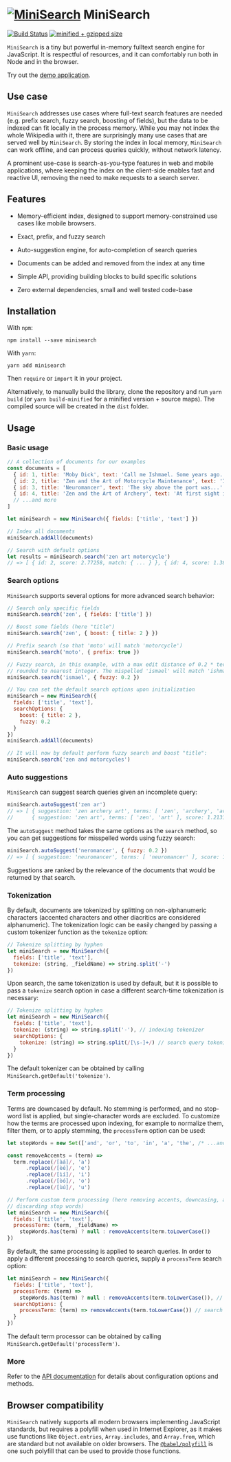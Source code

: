 # [![MiniSearch](https://lucaong.github.io/minisearch/MiniSearch.svg)](https://lucaong.github.io/minisearch/) MiniSearch

[![Build Status](https://travis-ci.org/lucaong/minisearch.svg?branch=master)](https://travis-ci.org/lucaong/minisearch)
[![minified + gzipped size](https://badgen.net/bundlephobia/minzip/minisearch)](https://bundlephobia.com/result?p=minisearch)

`MiniSearch` is a tiny but powerful in-memory fulltext search engine for
JavaScript. It is respectful of resources, and it can comfortably run both in
Node and in the browser.

Try out the [demo application](https://lucaong.github.io/minisearch/examples/).


## Use case

`MiniSearch` addresses use cases where full-text search features are needed
(e.g. prefix search, fuzzy search, boosting of fields), but the data to be
indexed can fit locally in the process memory. While you may not index the whole
Wikipedia with it, there are surprisingly many use cases that are served well by
`MiniSearch`. By storing the index in local memory, `MiniSearch` can work
offline, and can process queries quickly, without network latency.

A prominent use-case is search-as-you-type features in web and mobile
applications, where keeping the index on the client-side enables fast and
reactive UI, removing the need to make requests to a search server.


## Features

  * Memory-efficient index, designed to support memory-constrained use cases
    like mobile browsers.

  * Exact, prefix, and fuzzy search

  * Auto-suggestion engine, for auto-completion of search queries

  * Documents can be added and removed from the index at any time

  * Simple API, providing building blocks to build specific solutions

  * Zero external dependencies, small and well tested code-base


## Installation

With `npm`:

```
npm install --save minisearch
```

With `yarn`:

```
yarn add minisearch
```

Then `require` or `import` it in your project.

Alternatively, to manually build the library, clone the repository and run `yarn
build` (or `yarn build-minified` for a minified version + source maps). The
compiled source will be created in the `dist` folder.


## Usage

### Basic usage

```javascript
// A collection of documents for our examples
const documents = [
  { id: 1, title: 'Moby Dick', text: 'Call me Ishmael. Some years ago...' },
  { id: 2, title: 'Zen and the Art of Motorcycle Maintenance', text: 'I can see by my watch...' },
  { id: 3, title: 'Neuromancer', text: 'The sky above the port was...' },
  { id: 4, title: 'Zen and the Art of Archery', text: 'At first sight it must seem...' },
  // ...and more
]

let miniSearch = new MiniSearch({ fields: ['title', 'text'] })

// Index all documents
miniSearch.addAll(documents)

// Search with default options
let results = miniSearch.search('zen art motorcycle')
// => [ { id: 2, score: 2.77258, match: { ... } }, { id: 4, score: 1.38629, match: { ... } } ]
```

### Search options

`MiniSearch` supports several options for more advanced search behavior:

```javascript
// Search only specific fields
miniSearch.search('zen', { fields: ['title'] })

// Boost some fields (here "title")
miniSearch.search('zen', { boost: { title: 2 } })

// Prefix search (so that 'moto' will match 'motorcycle')
miniSearch.search('moto', { prefix: true })

// Fuzzy search, in this example, with a max edit distance of 0.2 * term length,
// rounded to nearest integer. The mispelled 'ismael' will match 'ishmael'.
miniSearch.search('ismael', { fuzzy: 0.2 })

// You can set the default search options upon initialization
miniSearch = new MiniSearch({
  fields: ['title', 'text'],
  searchOptions: {
    boost: { title: 2 },
    fuzzy: 0.2
  }
})
miniSearch.addAll(documents)

// It will now by default perform fuzzy search and boost "title":
miniSearch.search('zen and motorcycles')
```

### Auto suggestions

`MiniSearch` can suggest search queries given an incomplete query:

```javascript
miniSearch.autoSuggest('zen ar')
// => [ { suggestion: 'zen archery art', terms: [ 'zen', 'archery', 'art' ], score: 1.73332 },
//      { suggestion: 'zen art', terms: [ 'zen', 'art' ], score: 1.21313 } ]
```

The `autoSuggest` method takes the same options as the `search` method, so you
can get suggestions for misspelled words using fuzzy search:

```javascript
miniSearch.autoSuggest('neromancer', { fuzzy: 0.2 })
// => [ { suggestion: 'neuromancer', terms: [ 'neuromancer' ], score: 1.03998 } ]
```

Suggestions are ranked by the relevance of the documents that would be returned
by that search.

### Tokenization

By default, documents are tokenized by splitting on non-alphanumeric characters
(accented characters and other diacritics are considered alphanumeric). The
tokenization logic can be easily changed by passing a custom tokenizer function
as the `tokenize` option:

```javascript
// Tokenize splitting by hyphen
let miniSearch = new MiniSearch({
  fields: ['title', 'text'],
  tokenize: (string, _fieldName) => string.split('-')
})
```

Upon search, the same tokenization is used by default, but it is possible to
pass a `tokenize` search option in case a different search-time tokenization is
necessary:

```javascript
// Tokenize splitting by hyphen
let miniSearch = new MiniSearch({
  fields: ['title', 'text'],
  tokenize: (string) => string.split('-'), // indexing tokenizer
  searchOptions: {
    tokenize: (string) => string.split(/[\s-]+/) // search query tokenizer
  }
})
```

The default tokenizer can be obtained by calling
`MiniSearch.getDefault('tokenize')`.

### Term processing

Terms are downcased by default. No stemming is performed, and no stop-word list
is applied, but single-character words are excluded. To customize how the terms
are processed upon indexing, for example to normalize them, filter them, or to
apply stemming, the `processTerm` option can be used:

```javascript
let stopWords = new Set(['and', 'or', 'to', 'in', 'a', 'the', /* ...and more */ ])

const removeAccents = (term) =>
  term.replace(/[àá]/, 'a')
      .replace(/[èé]/, 'e')
      .replace(/[ìí]/, 'i')
      .replace(/[òó]/, 'o')
      .replace(/[ùú]/, 'u')

// Perform custom term processing (here removing accents, downcasing, and
// discarding stop words)
let miniSearch = new MiniSearch({
  fields: ['title', 'text'],
  processTerm: (term, _fieldName) =>
    stopWords.has(term) ? null : removeAccents(term.toLowerCase())
})
```

By default, the same processing is applied to search queries. In order to apply
a different processing to search queries, supply a `processTerm` search option:

```javascript
let miniSearch = new MiniSearch({
  fields: ['title', 'text'],
  processTerm: (term) =>
    stopWords.has(term) ? null : removeAccents(term.toLowerCase()), // index term processing
  searchOptions: {
    processTerm: (term) => removeAccents(term.toLowerCase()) // search query processing
  }
})
```

The default term processor can be obtained by calling
`MiniSearch.getDefault('processTerm')`.

### More

Refer to the [API documentation](https://lucaong.github.io/minisearch/identifiers.html)
for details about configuration options and methods.


## Browser compatibility

`MiniSearch` natively supports all modern browsers implementing JavaScript
standards, but requires a polyfill when used in Internet Explorer, as it makes
use functions like `Object.entries`, `Array.includes`, and `Array.from`, which
are standard but not available on older browsers. The
[`@babel/polyfill`](https://babeljs.io/docs/en/babel-polyfill) is one such
polyfill that can be used to provide those functions.
